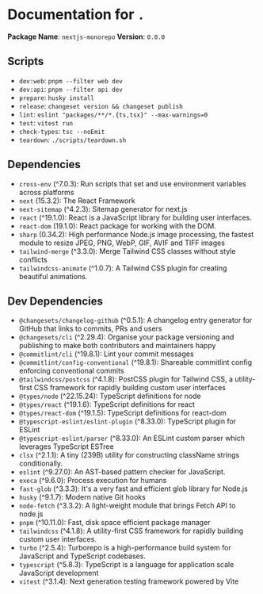 # Documentation for `.`

**Package Name**: `nextjs-monorepo`
**Version**: `0.0.0`

## Scripts
- `dev:web`: `pnpm --filter web dev`
- `dev:api`: `pnpm --filter api dev`
- `prepare`: `husky install`
- `release`: `changeset version && changeset publish`
- `lint`: `eslint "packages/**/*.{ts,tsx}" --max-warnings=0`
- `test`: `vitest run`
- `check-types`: `tsc --noEmit`
- `teardown`: `./scripts/teardown.sh`

## Dependencies
- `cross-env` (^7.0.3): Run scripts that set and use environment variables across platforms
- `next` (15.3.2): The React Framework
- `next-sitemap` (^4.2.3): Sitemap generator for next.js
- `react` (^19.1.0): React is a JavaScript library for building user interfaces.
- `react-dom` (19.1.0): React package for working with the DOM.
- `sharp` (0.34.2): High performance Node.js image processing, the fastest module to resize JPEG, PNG, WebP, GIF, AVIF and TIFF images
- `tailwind-merge` (^3.3.0): Merge Tailwind CSS classes without style conflicts
- `tailwindcss-animate` (^1.0.7): A Tailwind CSS plugin for creating beautiful animations.

## Dev Dependencies
- `@changesets/changelog-github` (^0.5.1): A changelog entry generator for GitHub that links to commits, PRs and users
- `@changesets/cli` (^2.29.4): Organise your package versioning and publishing to make both contributors and maintainers happy
- `@commitlint/cli` (^19.8.1): Lint your commit messages
- `@commitlint/config-conventional` (^19.8.1): Shareable commitlint config enforcing conventional commits
- `@tailwindcss/postcss` (^4.1.8): PostCSS plugin for Tailwind CSS, a utility-first CSS framework for rapidly building custom user interfaces
- `@types/node` (^22.15.24): TypeScript definitions for node
- `@types/react` (^19.1.6): TypeScript definitions for react
- `@types/react-dom` (^19.1.5): TypeScript definitions for react-dom
- `@typescript-eslint/eslint-plugin` (^8.33.0): TypeScript plugin for ESLint
- `@typescript-eslint/parser` (^8.33.0): An ESLint custom parser which leverages TypeScript ESTree
- `clsx` (^2.1.1): A tiny (239B) utility for constructing className strings conditionally.
- `eslint` (^9.27.0): An AST-based pattern checker for JavaScript.
- `execa` (^9.6.0): Process execution for humans
- `fast-glob` (^3.3.3): It's a very fast and efficient glob library for Node.js
- `husky` (^9.1.7): Modern native Git hooks
- `node-fetch` (^3.3.2): A light-weight module that brings Fetch API to node.js
- `pnpm` (^10.11.0): Fast, disk space efficient package manager
- `tailwindcss` (^4.1.8): A utility-first CSS framework for rapidly building custom user interfaces.
- `turbo` (^2.5.4): Turborepo is a high-performance build system for JavaScript and TypeScript codebases.
- `typescript` (^5.8.3): TypeScript is a language for application scale JavaScript development
- `vitest` (^3.1.4): Next generation testing framework powered by Vite